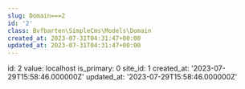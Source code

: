```yaml
---
slug: Domain===2
id: '2'
class: Bvfbarten\SimpleCms\Models\Domain
created_at: 2023-07-31T04:31:47+00:00
updated_at: 2023-07-31T04:31:47+00:00
---
```

id: 2
value: localhost
is_primary: 0
site_id: 1
created_at: '2023-07-29T15:58:46.000000Z'
updated_at: '2023-07-29T15:58:46.000000Z'
